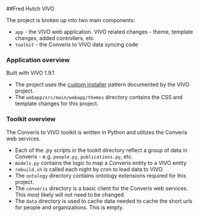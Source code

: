 
##Fred Hutch VIVO

The project is broken up into two main components:

 * `app` - the VIVO web application. VIVO related changes - theme, template changes, added controllers, etc. 
 * `toolkit` - the Converis to VIVO data syncing code

### Application overview

Built with VIVO 1.9.1

* The project uses the [custom installer](https://wiki.duraspace.org/display/VIVODOC19x/Installing+VIVO) pattern documented by the VIVO project. 
* The `webapp/src/main/webapp/themes` directory contains the CSS and template changes for this project. 

### Toolkit overview

The Converis to VIVO toolkit is written in Python and utilizes the Converis web services.

 * Each of the .py scripts in the tookit directory reflect a group of data in Converis - e.g. `people.py`, `publications.py`, etc.
 * `models.py` contains the logic to map a Converis entity to a VIVO entity
 * `rebuild.sh` is called each night by cron to load data to VIVO. 
 * The `ontology` directory contains ontology extensions required for this project. 
 * The `converis` directory is a basic client for the Converis web services. This most likely will not need to be changed. 
 * The `data` directory is used to cache data needed to cache the short urls for people and organizations. This is empty. 

